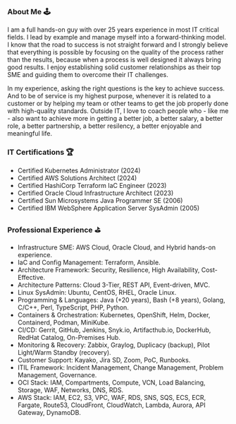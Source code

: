 ### About Me 🕹

I am a full hands-on guy with over 25 years experience in most IT critical fields. I lead by example and manage myself into a forward-thinking model. I know that the road to success is not straight forward and I strongly believe that everything is possible by focusing on the quality of the process rather than the results, because when a process is well designed it always bring good results. I enjoy establishing solid customer relationships as their top SME and guiding them to overcome their IT challenges. 

In my experience, asking the right questions is the key to achieve success. And to be of service is my highest purpose, whenever it is related to a customer or by helping my team or other teams to get the job properly done with high-quality standards. Outside IT, I love to coach people who - like me - also want to achieve more in getting a better job, a better salary, a better role, a better partnership, a better resilency, a better enjoyable and meaningful life.

### IT Certifications 🏆
* Certified Kubernetes Administrator (2024)
* Certified AWS Solutions Architect (2024)
* Certified HashiCorp Terraform IaC Engineer (2023)
* Certified Oracle Cloud Infrastructure Architect (2023)
* Certified Sun Microsystems Java Programmer SE (2006)
* Certified IBM WebSphere Application Server SysAdmin (2005)

### Professional Experience ⛳
*	Infrastructure SME: AWS Cloud, Oracle Cloud, and Hybrid hands-on experience.
*	IaC and Config Management: Terraform, Ansible.
*	Architecture Framework: Security, Resilience, High Availability, Cost-Effective.
*	Architecture Patterns: Cloud 3-Tier, REST API, Event-driven, MVC.
*	Linux SysAdmin: Ubuntu, CentOS, RHEL, Oracle Linux.
*	Programming & Languages: Java (+20 years), Bash (+8 years), Golang, C/C++, Perl, TypeScript, PHP, Python.
*	Containers & Orchestration: Kubernetes, OpenShift, Helm, Docker, Containerd, Podman, MiniKube.
*	CI/CD: Gerrit, GitHub, Jenkins, Snyk.io, Artifacthub.io, DockerHub, RedHat Catalog, On-Premises Hub.
*	Monitoring & Recovery: Zabbix, Graylog, Duplicacy (backup), Pilot Light/Warm Standby (recovery).
*	Customer Support: Kayako, Jira SD, Zoom, PoC, Runbooks.
*	ITIL Framework: Incident Management, Change Management, Problem Management, Governance.
*	OCI Stack: IAM, Compartments, Compute, VCN, Load Balancing, Storage, WAF, Networks, DNS, RDS.
*	AWS Stack: IAM, EC2, S3, VPC, WAF, RDS, SNS, SQS, ECS, ECR, Fargate, Route53, CloudFront, CloudWatch, Lambda, Aurora, API Gateway, DynamoDB.

<!--
### Hi there 👋

**eligiomerino/eligiomerino** is a ✨ _special_ ✨ repository because its `README.md` (this file) appears on your GitHub profile.

Here are some ideas to get you started:

- 🔭 I’m currently working on ...
- 🌱 I’m currently learning ...
- 👯 I’m looking to collaborate on ...
- 🤔 I’m looking for help with ...
- 💬 Ask me about ...
- 📫 How to reach me: ...
- 😄 Pronouns: ...
- ⚡ Fun fact: ...
-->
